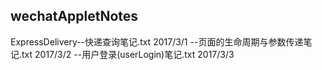 ## wechatAppletNotes
ExpressDelivery--快递查询笔记.txt 2017/3/1
               --页面的生命周期与参数传递笔记.txt 2017/3/2
               --用户登录(userLogin)笔记.txt 2017/3/3
